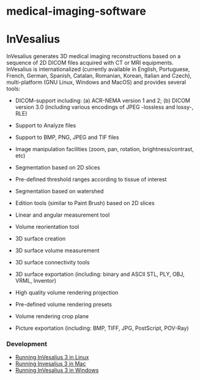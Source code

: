 # medical-imaging-software

# InVesalius

InVesalius generates 3D medical imaging reconstructions based on a sequence of 2D DICOM files acquired with CT or MRI equipments. InVesalius is internationalized (currently available in English, Portuguese, French, German, Spanish, Catalan, Romanian, Korean, Italian and Czech), multi-platform (GNU Linux, Windows and MacOS) and provides several tools:

 * DICOM-support including: (a) ACR-NEMA version 1 and 2; (b) DICOM version 3.0 (including various encodings of JPEG -lossless and lossy-, RLE)
 * Support to Analyze files
 * Support to BMP, PNG, JPEG and TIF files

 * Image manipulation facilities (zoom, pan, rotation, brightness/contrast, etc)
 * Segmentation based on 2D slices
 * Pre-defined threshold ranges according to tissue of interest
 * Segmentation based on watershed


 * Edition tools (similar to Paint Brush) based on 2D slices
 * Linear and angular measurement tool
 * Volume reorientation tool
 * 3D surface creation
 * 3D surface volume measurement
 * 3D surface connectivity tools

 * 3D surface exportation (including: binary and ASCII STL, PLY, OBJ, VRML, Inventor)
 * High quality volume rendering projection
 * Pre-defined volume rendering presets
 * Volume rendering crop plane
 * Picture exportation (including: BMP, TIFF, JPG, PostScript, POV-Ray)

### Development
* [Running InVesalius 3 in Linux](https://github.com/invesalius/invesalius3/wiki/Running-InVesalius-3-in-Linux)
* [Running Invesalius 3 in Mac](https://github.com/invesalius/invesalius3/wiki/Running-InVesalius-3-in-Mac)
* [Running InVesalius 3 in Windows](https://github.com/invesalius/invesalius3/wiki/Running-InVesalius-3-in-Windows)

  



















